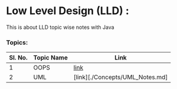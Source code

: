 # Low Level Design (LLD) :
This is about LLD topic wise notes with Java

### Topics:

| Sl. No. | Topic Name         | Link                        |
| ------- | ------------------ | --------------------------- |
| 1       | OOPS               | [link]()                    |
| 2       | UML                | [link][./Concepts/UML_Notes.md]|
